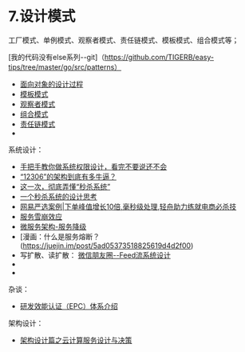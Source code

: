 # 7.设计模式

​	工厂模式、单例模式、观察者模式、责任链模式、模板模式、组合模式等；

[我的代码没有else系列--git]（https://github.com/TIGERB/easy-tips/tree/master/go/src/patterns）
* [面向对象的设计过程](http://tigerb.cn/2019/10/11/oop/)
* [模板模式](https://juejin.im/post/5e828f82518825739208d170)
* [观察者模式](https://juejin.im/post/5e92e6ff6fb9a03c6568e95a)
* [组合模式](https://juejin.im/post/5e8db6d46fb9a03c6e6422c0)
* [责任链模式](https://juejin.im/post/5e833ad0518825737546729e)
* []()

系统设计：
* [手把手教你做系统权限设计，看完不要说还不会](https://www.jianshu.com/p/2a07763bc81f)
* [“12306”的架构到底有多牛逼？](https://zhuanlan.zhihu.com/p/90749527)
* [这一次，彻底弄懂“秒杀系统”](https://developer.51cto.com/art/201909/602864.htm)
* [一个秒杀系统的设计思考](https://segmentfault.com/a/1190000020970562)
* [网易严选案例|下单峰值增长10倍,毫秒级处理,轻舟助力练就电商必杀技](https://zhuanlan.zhihu.com/p/136032274)
* [服务雪崩效应](https://blog.csdn.net/yangguosb/article/details/78480835)
* [微服务架构-服务降级](https://zhuanlan.zhihu.com/p/58601445)
* [漫画：什么是服务熔断？(https://juejin.im/post/5ad05373518825619d4d2f00)
* 写扩散、读扩散： [微信朋友圈--Feed流系统设计](https://segmentfault.com/a/1190000018634687)
* []()
* []()

杂谈：

* [研发效能认证（EPC）体系介绍](https://cloud.tencent.com/developer/article/1650008)

架构设计：

* [架构设计篇之云计算服务设计与决策](https://cloud.tencent.com/developer/news/679571)

